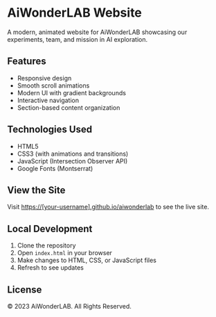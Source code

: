 # AiWonderLAB Website

A modern, animated website for AiWonderLAB showcasing our experiments, team, and mission in AI exploration.

## Features

- Responsive design
- Smooth scroll animations
- Modern UI with gradient backgrounds
- Interactive navigation
- Section-based content organization

## Technologies Used

- HTML5
- CSS3 (with animations and transitions)
- JavaScript (Intersection Observer API)
- Google Fonts (Montserrat)

## View the Site

Visit [https://[your-username].github.io/aiwonderlab](https://kimonarrow.github.io/AIWonderLab/) to see the live site.

## Local Development

1. Clone the repository
2. Open `index.html` in your browser
3. Make changes to HTML, CSS, or JavaScript files
4. Refresh to see updates

## License

© 2023 AiWonderLAB. All Rights Reserved. 